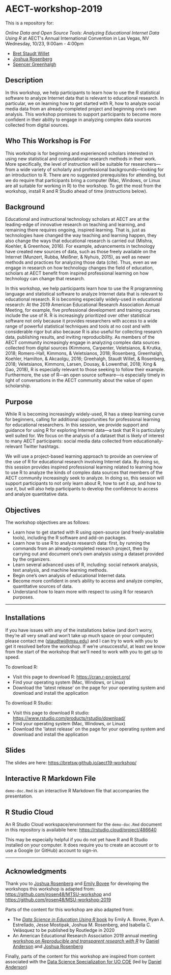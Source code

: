 # AECT-workshop-2019

This is a repository for:

*Online Data and Open Source Tools: Analyzing Educational Internet Data Using R*
at AECT's Annual International Convention in Las Vegas, NV
Wednesday, 10/23, 9:00am - 4:00pm
- [Bret Staudt Willet](https://github.com/bretsw)
- [Joshua Rosenberg](https://github.com/jrosen48/)
- [Spencer Greenhalgh](https://github.com/greenhas)

## Description

In this workshop, we help participants to learn how to use the R statistical software to analyze Internet data that is relevant to educational research. In particular, we on learning how to get started with R, how to analyze social media data from an already-completed project and beginning one’s own analysis. This workshop promises to support participants to become more confident in their ability to engage in analyzing complex data sources collected from digital sources. 

## Who This Workshop is For

This workshop is for beginning and experienced scholars interested in using new statistical and computational research methods in their work. More specifically, the level of instruction will be suitable for researchers—from a wide variety of scholarly and professional backgrounds—looking for an introduction to R. There are no suggested prerequisites for attending, but we do require that participants bring a computer (Mac, Windows, or Linux are all suitable for working in R) to the workshop. To get the most from the workshop, install R and R Studio ahead of time (instructions below).

## Background

Educational and instructional technology scholars at AECT are at the leading-edge of innovative research on teaching and learning, and remaining there requires ongoing, inspired learning.
That is, just as technologies have changed the way teaching and learning happen, they also change the ways that educational research is carried out (Mishra, Koehler, & Greenhow, 2016). For example, advancements in technology have created new sources of data, such as those freely available on the Internet (Munzert, Rubba, Meißner, & Nyhuis, 2015), as well as newer methods and practices for analyzing those data (cite). Thus, even as we engage in research on how technology changes the field of education, scholars at AECT benefit from inspired professional learning on how technology can change that research.

In this workshop, we help participants learn how to use the R programming language and statistical software to analyze Internet data that is relevant to educational research. R is becoming especially widely-used in educational research: At the 2019 American Educational Research Association Annual Meeting, for example, five professional development and training courses include the use of R. R is increasingly prioritized over other statistical software not only because it provides researchers with access to a wide range of powerful statistical techniques and tools at no cost and with considerable rigor but also because R is also useful for collecting research data, publishing results, and inviting reproducibility. As members of the AECT community increasingly engage in analyzing complex data sources collected from digital sources (Kimmons, Carpenter, Veletsianos, & Krutka, 2018; Romero-Hall, Kimmons, & Veletsianos, 2018; Rosenberg, Greenhalgh, Koehler, Hamilton, & Akcaolgu, 2016; Greehalgh, Staudt Willet, & Rosenberg, 2018; Veletsianos, Kimmons, Larsen, Dousay, & Lowenthal, 2018; Xing & Gao, 2018), R is especially relevant to those seeking to follow their example. Furthermore, the use of R—an open source software—is especially timely in light of conversations in the AECT community about the value of open scholarship.

## Purpose

While R is becoming increasingly widely-used, R has a steep learning curve for beginners, calling for additional opportunities for professional learning for educational researchers. In this session, we provide support and guidance for using R for exploring Internet data—a task that R is particularly well suited for. We focus on the analysis of a dataset that is likely of interest to many AECT participants: social media data collected from educationally-relevant Twitter hashtags.

We will use a project-based learning approach to provide an overview of the use of R for educational research involving Internet data. By doing so, this session provides inspired professional learning related to learning how to use R to analyze the kinds of complex data sources that members of the AECT community increasingly seek to analyze. In doing so, this session will support participants to not only learn about R, how to set it up, and how to use it, but will also help participants to develop the confidence to access and analyze quantitative data.

## Objectives

The workshop objectives are as follows:
- Learn how to get started with R using open-source (and freely-available tools), including the R software and add-on packages.
- Learn how to use R to analyze research data: first, by running the commands from an already-completed research project, then by carrying out and document one’s own analysis using a dataset provided by the organizers.
- Learn several advanced uses of R, including: social network analysis, text analysis, and machine learning methods.
- Begin one’s own analysis of educational Internet data.
- Become more confident in one’s ability to access and analyze complex, quantitative sources of data.
- Understand how to learn more with respect to using R for research purposes.

---

## Installations

If you have issues with any of the installations below (and don’t worry, they’re all very small and won’t take up much space on your computer) please contact me ([staudtwi@msu.edu](staudtwi@msu.edu)) and I can try to work with you to get it resolved before the workshop. If we’re unsuccessful, at least we know from the start of the workshop that we’ll need to work with you to get up to speed.

To download R:
- Visit this page to download R: https://cran.r-project.org/
- Find your operating system (Mac, Windows, or Linux)
- Download the 'latest release' on the page for your operating system and download and install the application

To download R Studio:
- Visit this page to download R studio: https://www.rstudio.com/products/rstudio/download/
- Find your operating system (Mac, Windows, or Linux)
- Download the 'latest release' on the page for your operating system and download and install the application

## Slides

The slides are here: https://bretsw.github.io/aect19-workshop/

## Interactive R Markdown File

`demo-doc.Rmd` is an interactive R Markdown file that accompanies the presentation.

## R Studio Cloud

An R Studio Cloud workspace/environment for the `demo-doc.Rmd` document in this repository is availabile here: https://rstudio.cloud/project/486640

This may be especially helpful if you do not yet have R and R Studio installed on your computer. It does require you to create an account or to use a Google (or GitHub) account to sign-in.

---

## Acknowledgments

Thank you to [Joshua Rosenberg](https://github.com/jrosen48/) and [Emily Bovee](https://github.com/emilybovee) for developing the workshops this workshop is adapted from: https://github.com/jrosen48/MTSU-workshop and https://github.com/jrosen48/MSU-workshop-2019

Parts of the content for this workshop are also adapted from:

- The [*Data Science in Education Using R* book](https://github.com/data-edu/data-science-in-education) by Emily A. Bovee, Ryan A. Estrellado, Jesse Mostipak, Joshua M. Rosenberg, and Isabella C. Velásquez to be published by Routledge in 2020 
- An American Educational Research Association 2019 annual meeting [workshop on *Reproducible and transparent research with R*](https://github.com/ResearchTransparency/rr_aera19) by [Daniel Anderson](https://github.com/datalorax]) and [Joshua Rosenberg](https://github.com/jrosen48/)

Finally, parts of the content for this workshop are inspired from content associated with the [Data Science Specialization for UO COE](https://github.com/uo-datasci-specialization) (led by [Daniel Anderson](https://github.com/datalorax]))
